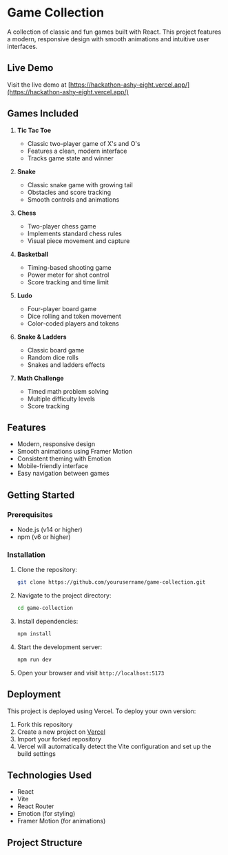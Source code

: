 # Game Collection

A collection of classic and fun games built with React. This project features a modern, responsive design with smooth animations and intuitive user interfaces.

## Live Demo

Visit the live demo at [https://hackathon-ashy-eight.vercel.app/](https://hackathon-ashy-eight.vercel.app/)

## Games Included

1. **Tic Tac Toe**

   - Classic two-player game of X's and O's
   - Features a clean, modern interface
   - Tracks game state and winner

2. **Snake**

   - Classic snake game with growing tail
   - Obstacles and score tracking
   - Smooth controls and animations

3. **Chess**

   - Two-player chess game
   - Implements standard chess rules
   - Visual piece movement and capture

4. **Basketball**

   - Timing-based shooting game
   - Power meter for shot control
   - Score tracking and time limit

5. **Ludo**

   - Four-player board game
   - Dice rolling and token movement
   - Color-coded players and tokens

6. **Snake & Ladders**

   - Classic board game
   - Random dice rolls
   - Snakes and ladders effects

7. **Math Challenge**
   - Timed math problem solving
   - Multiple difficulty levels
   - Score tracking

## Features

- Modern, responsive design
- Smooth animations using Framer Motion
- Consistent theming with Emotion
- Mobile-friendly interface
- Easy navigation between games

## Getting Started

### Prerequisites

- Node.js (v14 or higher)
- npm (v6 or higher)

### Installation

1. Clone the repository:

   ```bash
   git clone https://github.com/yourusername/game-collection.git
   ```

2. Navigate to the project directory:

   ```bash
   cd game-collection
   ```

3. Install dependencies:

   ```bash
   npm install
   ```

4. Start the development server:

   ```bash
   npm run dev
   ```

5. Open your browser and visit `http://localhost:5173`

## Deployment

This project is deployed using Vercel. To deploy your own version:

1. Fork this repository
2. Create a new project on [Vercel](https://vercel.com)
3. Import your forked repository
4. Vercel will automatically detect the Vite configuration and set up the build settings

## Technologies Used

- React
- Vite
- React Router
- Emotion (for styling)
- Framer Motion (for animations)

## Project Structure

```

```
